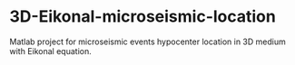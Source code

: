 # 3D-Eikonal-microseismic-location
Matlab project for microseismic events hypocenter location in 3D medium with Eikonal equation.
